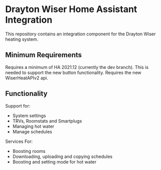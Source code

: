 # Drayton Wiser Home Assistant Integration

This repository contains an integration component for the Drayton Wiser heating system.

## Minimum Requirements

Requires a minimum of HA 2021.12 (currently the dev branch).  This is needed to support the new button functionality.
Requires the new WiserHeatAPIv2 api.

## Functionality

Support for:
- System settings
- TRVs, Roomstats and Smartplugs
- Managing hot water
- Manage schedules

Services For:
- Boosting rooms
- Downloading, uploading and copying schedules
- Boosting and setting mode for hot water


